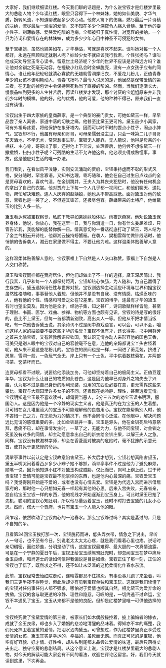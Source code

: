 
大家好，我们继续细读红楼。今天我们聊的话题是，为什么说宝钗才是红楼梦里最大的悲剧人物？少年读红楼，眼里只容得下一个林妹妹，她的如仙美貌、才华气质，婉转风流，不知道聊波起多少次心动。他寄人篱下的伤痛，燃尽最后一片诗稿的决绝，流尽最后一滴泪的爱情，又不知在多少个深夜令人痛入骨髓。至于他的耍小性子、刻薄敏感、爱哭爱吃醋的毛病，全都被归于真性情，对宽容的接纳。一个只为诗词和爱情存在的林妹妹，成为多少少年心目中神圣不可侵犯的女神。

至于宝姐姐，虽然也貌美如花，才华横溢，可就是喜欢不起来。谁叫她对每一个人都好，永远在照顾和迁就别人呢？妙龄少女不就应该我行我素，个性张扬吗？谁叫他成天劝导宝玉专心读书，留意世土经济呢？少年的世界不应该是诗和远方吗？谁让他对金钏之死毫无动容，在撞破小红私会时金蝉脱壳，没有一点女孩子应有的同情心。谁让他年纪轻轻就清心寡欲的无趣助雪洞穿旧衣，不爱花儿粉儿，正值青春年少的女孩不该明艳动人、青春飞扬吗？最令人讨厌的是，他居然是保带爱情的第三者，在无耻的掉包计中令保持带死称当了直接的帮凶。然而，当我们逐渐长大，慢慢品味到更多的人生甘苦后，再读红楼梦才发现，那个讨厌的宝姐姐原来并非我们少年时的模样。他的好，他的优秀，他的可爱，他的种种不得已，原来我们一直没有读懂。

宝钗出生于四大家族的皇商薛家，是一个典型的豪门贵女，可她如黛玉一样，早早品尝了亲人离丧、家道中落的切肤之痛，他甚至比黛玉更可怜。黛玉虽少小离家，可有外祖母疼爱，将他保护在象牙塔内，因而可以时不时的耍点小性子，闹点小脾气。宝钗却不行，他虽有母亲和哥哥，可母亲懦弱没主见，只会一味第二儿子哥哥花天酒地，不学无术，常常惹事生非。宝钗无人能靠，无人能说，他得是母亲的小棉袄、主心骨，哥哥出了事，还得他上下奔波，处理善后，他何尝不想像黛玉一样撒撒娇，扫扫小性子呢？可残酷的生活不允许他这样，他必须变得成熟懂事。事故，这是他应对生活的唯一办法。

我们看到，在看似风平浪静，实则安流涌动的贾府，宝钗秉持虚而不彰的形式风格，安分随时，罕言寡语，又知书达理，乖巧随和，他会在自己过生日点戏点的全是贾母喜欢的，喜欢气温。在金钏跳井，王夫人为其丧夫犯愁时，他没有任何机会的拿出了自己的衣裳。他对贾府上下每一个人几乎都一视同仁，和他们聊天、送礼物，帮忙解决难题。连人人厌弃的赵姨娘，她也从不带高踩低。面对黛玉对他的敌意，宝钗也是一笑了之，不但避其锋芒，还极尽包容。薛蟠带来的土特产，他给黛玉的比别人多一倍。

黛玉看达叔被宝钗察觉，私底下教导如亲妹妹般体贴。雨夜送燕窝，他劝说黛玉保养身体，他说，你放心，我在这里一日，我与你消遣一日，你有什么委屈难烦，只管告诉我，我能解的能替你解一日。情真意切的一番话彻底打动了黛玉，两人结为了金兰气相云开诗社，他帮湘云操持螃蟹雁。在袭人、樊相雲帮忙做针线活时，他悄悄的告诉袭人，湘云在家里做不得主，不要让他为难。这样温柔体贴善解人意的。

这样温柔体贴善解人意的。宝钗家福上下自然是人人交口称赞。家福上下自然是人人交口称赞。

黛玉和宝钗同样都在贾府居住，但他们却做出了不一样的选择，黛玉深居简出，我行我素，几乎和每一个人都保持距离，宝钗却热心快肠，为人随和，为自己赢得了生存空间。黛玉选择用任性与世界对抗，宝钗则选择主动适应环境与世界和姐宝钗虽然性格随和，事事替他人着想，但他并不是没有自我、没有情感、枯燥乏味的人，他有他的个性、情感和可爱之处在12差里，宝钗的博学，连最有才华的黛玉有时也望尘莫及。因为他是全才，经驰子集，知之甚广，诗词歌赋样样皆能，甚至于理财、书画、医学、戏曲、参禅、物机等方面也颇有见识。宝钗的诗是写的很好的，虽比不上黛玉，但每一首都清新别致，高出众人一等。但他从不把才情当饭吃，有一次他告诉黛玉说，其余诗词不过是闺中游戏语言，可以会，可以不会，咱们这样人家的姑娘要不要这些才华的名誉？宝钗不但有才，还长得美，书中用群芳之首来比喻宝钗，又有若教解语应钦国，我认识无情亦动人来形容他的国色天香，可美只是别人眼中的宝钗对自己的容貌毫不在意，连他的亲妈都说宝丫头古怪着呢，他从来不爱这些花粉儿的。宝钗住的房间也是一样，一同进了蘅芜苑，挤进了房屋，雪洞一般，一色玩气全无，岸上只有一个土色，平中供着数枝菊花，并两部书茶、奁茶杯而已。

连贾母都看不过眼，说要给他添装加务，可他却坚持着自己的极简主义。正值豆蔻年华，宝钗为什么让自己的物质如此苍白，这是因为他早已对身外之物失去了兴趣，认为那不过是自己身份的附利现装，没用的东西没必要在意，更无需靠这些来攀比。宝钗与大观园里许多女子的不同，还表现在她冷静、理性，甚至透着无情。宝钗明知道宝玉最不喜欢读书，却偏要当恶人，3分三五次的劝宝玉读书明理，服国治人。这是因为他是一个冷静的现实主义者，他是真正的在为宝玉的人生着想。只可惜在女儿堆里滚大的宝玉不可能理解他的良苦用心。宝钗在能帮助别人时，他不吝惜一己之力，在无能为力的情况下，他不会同情心泛滥。在他眼中，解决问题远比无谓的感慨重要的多。比如金钏跳井一事，宝玉是源头，他在金钏死后特意祭拜，悲痛不已，却在事情发生时，一草了之，无能为力，与他不同宝钗，对金钏之死虽没有过多的同情，却主动愿意拿出自己的新衣给金钏庄果，以解王夫人之急。同样，宝钗没有教湘林学师，却会在香菱面对被卖的危险时，毫不犹豫的示意元首，使其免于更悲惨的命运。

滴翠亭事件以前认定是宝钗故意陷害黛玉，长大后才想到，宝钗若想真陷害黛玉，黛玉半嘴哭闹着看西乡多少小辫子她不够抓，滴翠亭事件不过是他为了避免麻烦，顺嘴一说，因为他知道小红不对黛玉构成威胁，仅此而已，岂可上纲上线，过于苛责宝钗？爱情可能是宝钗最不能掌控的东西，也是他内心最深的痛。宝钗爱宝玉吗？我觉得刚开始是不爱的，或者也没有心情去爱。宝钗是为代选入宫而进京借居家府的，那时他一心只想如元春一样起有其他的心思。后来入宫失败，元春省亲，独自给宝玉宝钗一样的东西，他的视线才开始逐渐到宝玉身上。可此时黛玉已抢了先机，聪明的宝钗心知肚明，所以他尽量远着宝玉，还时不时打去宝黛的儿女小心思。然而，偌大一个贾府，也只有宝玉一个人能入他的眼。

风乍起，依然吹动了宝钗内心的一池春水。那么宝钗睁过吗？其实是蒸过的，只是不自知的争。

且看第34回宝玉挨打那一次，宝钗脱药而进，低头弄衣带，情急之下说出，早听人一句话，也不至有今日。别说老太太太太心疼，就是我们看着心里也疼。说话时亲切稠密，面红娇羞，分明是动了情，这是宝钗最难得、最大胆的一次真情流露。可是在一个宁静的夏日午后，宝钗正给宝玉绣鸳鸯肚兜时，却忽闻宝玉在梦中痛斥金玉良缘，和尚道士的话如何信得我偏说是目是姻缘。宝钗正住了那一刻，正住的宝钗也了悟了，既然求之不得，还不如让未泛滥的这枪柔情化作春水东流。

此前，宝钗经常去怡红院走动，连晴雯都忍不住抱怨，有事没事儿跑了来坐着，叫我们三更半夜不得睡觉，但此后却少有见到宝钗单独和宝玉玩。这就是我们读懂了的宝钗对任何事任何人都不强求，哪怕对于爱情也顺其自然。相比黛玉为爱弃命的执拗，宝钗的舍与取更透的冷静、理性和隐忍。可叹的是，一切终逃不过命运，宝钗不幸遇见了宝玉，宝玉从来都不是他的良配，但却是红楼梦里唯一可供他选择的人。

宝钗终究做了宝黛爱情的第三者，被家长们如木偶般操控着，披上骗婚者的嫁衣，成就了金玉良缘，却也步入了婚姻的悲凉地清醒的品味着。得知亦不幸的痛楚，我们死死捍卫着宝黛的爱情，把泪水洒向黛玉。可曾想过，作为红楼梦里真正享受过爱情的女孩，黛玉其实是幸运的，幸福的，虽死而无憾。而真正可悲的是宝钗，他空有好容貌、好才情、好性格，却从头到尾都未品尝过爱情的味道，最后只落得丈夫出走、独守空房的悲剧结局。从这个意义上说，宝钗才是红楼梦里最大的悲剧人物。对今天的解读可能大家会有不同的看法，欢迎在评论区留言。好，我们今天就读到这里，下次再会。


